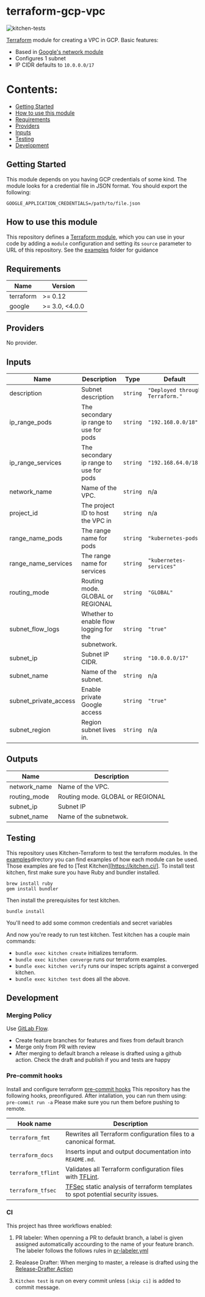 # terraform-gcp-vpc

![kitchen-tests](https://github.com/BrownUniversity/terraform-kitchen-template/workflows/kitchen-tests/badge.svg)


[Terraform](https://www.terraform.io/) module for creating a VPC in GCP. Basic features:

- Based in [Google's network module](https://github.com/terraform-google-modules/terraform-google-network)
- Configures 1 subnet
- IP CIDR defaults to `10.0.0.0/17`


# Contents:

- [Getting Started](#getting-started)
- [How to use this module](#how-to-use-this-module)
- [Requirements](#requirements)
- [Providers](#providers)
- [Inputs](#inputs)
- [Testing](#testing)
- [Development](#development)

## Getting Started

This module depends on you having GCP credentials of some kind. The module looks for a credential file in JSON format. You should export the following:

```
GOOGLE_APPLICATION_CREDENTIALS=/path/to/file.json
```
## How to use this module

This repository defines a [Terraform module](https://www.terraform.io/docs/modules/usage.html), which you can use in your
code by adding a `module` configuration and setting its `source` parameter to URL of this repository. See the [examples](/examples) folder for guidance

<!-- BEGINNING OF PRE-COMMIT-TERRAFORM DOCS HOOK -->
## Requirements

| Name | Version |
|------|---------|
| terraform | >= 0.12 |
| google | >= 3.0, <4.0.0 |

## Providers

No provider.

## Inputs

| Name | Description | Type | Default | Required |
|------|-------------|------|---------|:--------:|
| description | Subnet description | `string` | `"Deployed through Terraform."` | no |
| ip\_range\_pods | The secondary ip range to use for pods | `string` | `"192.168.0.0/18"` | no |
| ip\_range\_services | The secondary ip range to use for pods | `string` | `"192.168.64.0/18"` | no |
| network\_name | Name of the VPC. | `string` | n/a | yes |
| project\_id | The project ID to host the VPC in | `string` | n/a | yes |
| range\_name\_pods | The range name for pods | `string` | `"kubernetes-pods"` | no |
| range\_name\_services | The range name for services | `string` | `"kubernetes-services"` | no |
| routing\_mode | Routing mode. GLOBAL or REGIONAL | `string` | `"GLOBAL"` | no |
| subnet\_flow\_logs | Whether to enable flow logging for the subnetwork. | `string` | `"true"` | no |
| subnet\_ip | Subnet IP CIDR. | `string` | `"10.0.0.0/17"` | no |
| subnet\_name | Name of the subnet. | `string` | n/a | yes |
| subnet\_private\_access | Enable private Google access | `string` | `"true"` | no |
| subnet\_region | Region subnet lives in. | `string` | n/a | yes |

## Outputs

| Name | Description |
|------|-------------|
| network\_name | Name of the VPC. |
| routing\_mode | Routing mode. GLOBAL or REGIONAL |
| subnet\_ip | Subnet IP |
| subnet\_name | Name of the subnetwok. |

<!-- END OF PRE-COMMIT-TERRAFORM DOCS HOOK -->


## Testing

This repository uses Kitchen-Terraform to test the terraform modules. In the [examples](/examples)directory you can find examples of how each module can be used. Those examples are fed to [Test Kitchen][https://kitchen.ci/]. To install test kitchen, first make sure you have Ruby and bundler installed.

```
brew install ruby
gem install bundler
```

Then install the prerequisites for test kitchen.

```
bundle install
```

You'll need to add some common credentials and secret variables

And now you're ready to run test kitchen. Test kitchen has a couple main commands:

- `bundle exec kitchen create` initializes terraform.
- `bundle exec kitchen converge` runs our terraform examples.
- `bundle exec kitchen verify` runs our inspec scripts against a converged kitchen.
- `bundle exec kitchen test` does all the above.


## Development

### Merging Policy
Use [GitLab Flow](https://docs.gitlab.com/ee/topics/gitlab_flow.html#production-branch-with-gitlab-flow).

* Create feature branches for features and fixes from default branch
* Merge only from PR with review
* After merging to default branch a release is drafted using a github action. Check the draft and publish if you and tests are happy

### Pre-commit hooks
Install and configure terraform [pre-commit hooks](https://github.com/antonbabenko/pre-commit-terraform)
This repository has the following hooks, preonfigured. After intallation, you can run them using: `pre-commit run -a`
Please make sure you run them before pushing to remote.

| Hook name                                        | Description                                                                                                                |
| ------------------------------------------------ | -------------------------------------------------------------------------------------------------------------------------- |
| `terraform_fmt`                                  | Rewrites all Terraform configuration files to a canonical format.                                                          |
| `terraform_docs`                                 | Inserts input and output documentation into `README.md`.                                                       |
| `terraform_tflint`                               | Validates all Terraform configuration files with [TFLint](https://github.com/terraform-linters/tflint).                              |
| `terraform_tfsec`                                | [TFSec](https://github.com/liamg/tfsec) static analysis of terraform templates to spot potential security issues.     |


### CI
This project has three workflows enabled:

1. PR labeler: When openning a PR to defaukt branch, a label is given assigned automatically accourding to the name of your feature branch. The labeler follows the follows rules in [pr-labeler.yml](.github/pr-labeler.yml)

2. Realease Drafter: When merging to master, a release is drafted using the [Release-Drafter Action](https://github.com/marketplace/actions/release-drafter)

3. `Kitchen test` is run on every commit unless `[skip ci]` is added to commit message.
